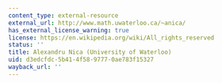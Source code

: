 ```yaml
---
content_type: external-resource
external_url: http://www.math.uwaterloo.ca/~anica/
has_external_license_warning: true
license: https://en.wikipedia.org/wiki/All_rights_reserved
status: ''
title: Alexandru Nica (University of Waterloo)
uid: d3edcfdc-5b41-4f58-9777-0ae783f15327
wayback_url: ''
---
```

